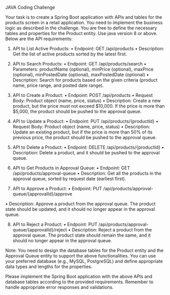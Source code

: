 JAVA Coding Challenge

Your task is to create a Spring Boot application with APIs and tables for the products screen in a retail
application. You need to implement the business logic as described in the challenge. You are free to
define the necessary tables and properties for the Product entity. Use java version 8 or above. Below are
the API requirements:
1. API to List Active Products:
• Endpoint: GET /api/products
• Description: Get the list of active products sorted by the latest first.
2. API to Search Products:
• Endpoint: GET /api/products/search
• Parameters: productName (optional), minPrice (optional), maxPrice (optional),
minPostedDate (optional), maxPostedDate (optional)
• Description: Search for products based on the given criteria (product name, price range,
and posted date range).
3. API to Create a Product:
• Endpoint: POST /api/products
• Request Body: Product object (name, price, status)
• Description: Create a new product, but the price must not exceed $10,000. If the price is
more than $5,000, the product should be pushed to the approval queue.

4. API to Update a Product:
• Endpoint: PUT /api/products/{productId}
• Request Body: Product object (name, price, status)
• Description: Update an existing product, but if the price is more than 50% of its previous
price, the product should be pushed to the approval queue.

5. API to Delete a Product:
• Endpoint: DELETE /api/products/{productId}
• Description: Delete a product, and it should be pushed to the approval queue.
6. API to Get Products in Approval Queue:
• Endpoint: GET /api/products/approval-queue
• Description: Get all the products in the approval queue, sorted by request date (earliest
first).

7. API to Approve a Product:
• Endpoint: PUT /api/products/approval-queue/{approvalId}/approve

• Description: Approve a product from the approval queue. The product state should be
updated, and it should no longer appear in the approval queue.

8. API to Reject a Product:
• Endpoint: PUT /api/products/approval-queue/{approvalId}/reject
• Description: Reject a product from the approval queue. The product state should remain
the same, and it should no longer appear in the approval queue.

Note: You need to design the database tables for the Product entity and the Approval Queue entity to
support the above functionalities. You can use your preferred database (e.g., MySQL, PostgreSQL) and
define appropriate data types and lengths for the properties.

Please implement the Spring Boot application with the above APIs and database tables according to the
provided requirements. Remember to handle appropriate error responses and validations.
